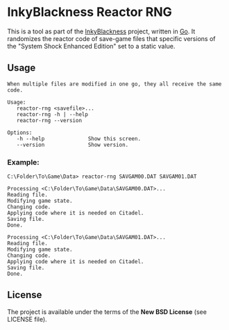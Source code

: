 # InkyBlackness Reactor RNG

This is a tool as part of the [InkyBlackness](https://inkyblackness.github.io) project, written in [Go](http://golang.org/).
It randomizes the reactor code of save-game files that specific versions of the "System Shock Enhanced Edition" set to a static value.

## Usage

```
When multiple files are modified in one go, they all receive the same code.

Usage:
   reactor-rng <savefile>...
   reactor-rng -h | --help
   reactor-rng --version

Options:
   -h --help              Show this screen.
   --version              Show version.

```

### Example:

```
C:\Folder\To\Game\Data> reactor-rng SAVGAM00.DAT SAVGAM01.DAT

Processing <C:\Folder\To\Game\Data\SAVGAM00.DAT>...
Reading file.
Modifying game state.
Changing code.
Applying code where it is needed on Citadel.
Saving file.
Done.

Processing <C:\Folder\To\Game\Data\SAVGAM01.DAT>...
Reading file.
Modifying game state.
Changing code.
Applying code where it is needed on Citadel.
Saving file.
Done.

```

## License

The project is available under the terms of the **New BSD License** (see LICENSE file).
